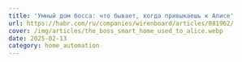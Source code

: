 ```yaml
---
title: 'Умный дом босса: что бывает, когда привыкаешь к Алисе'
url: https://habr.com/ru/companies/wirenboard/articles/881962/
cover: /img/articles/the_boss_smart_home_used_to_alice.webp
date: 2025-02-13
category: home_automation
---
```

